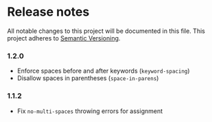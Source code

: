 # Release notes
All notable changes to this project will be documented in this file.
This project adheres to [Semantic Versioning](http://semver.org/).

### 1.2.0
- Enforce spaces before and after keywords (`keyword-spacing`)
- Disallow spaces in parentheses (`space-in-parens`)

### 1.1.2
- Fix `no-multi-spaces` throwing errors for assignment

